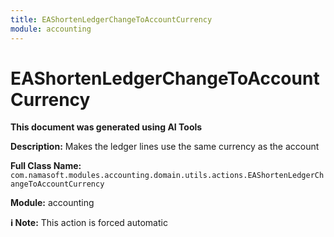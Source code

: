 ```yaml
---
title: EAShortenLedgerChangeToAccountCurrency
module: accounting
---
```



<div class='entity-flows'>

# EAShortenLedgerChangeToAccountCurrency

**This document was generated using AI Tools**

**Description:** Makes the ledger lines use the same currency as the account

**Full Class Name:** `com.namasoft.modules.accounting.domain.utils.actions.EAShortenLedgerChangeToAccountCurrency`

**Module:** accounting

**ℹ️ Note:** This action is forced automatic


</div>


